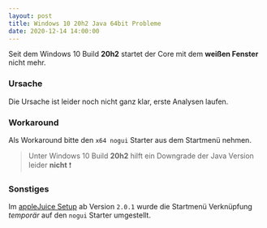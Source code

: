 ```yaml
---
layout: post
title: Windows 10 20h2 Java 64bit Probleme
date: 2020-12-14 14:00:00
---
```


Seit dem Windows 10 Build **20h2** startet der Core mit dem **weißen Fenster** nicht mehr.

### Ursache

Die Ursache ist leider noch nicht ganz klar, erste Analysen laufen.

### Workaround 

Als Workaround bitte den `x64 nogui` Starter aus dem Startmenü nehmen.

> Unter Windows 10 Build **20h2** hilft ein Downgrade der Java Version leider **nicht** :heavy_exclamation_mark:

### Sonstiges

Im [appleJuice Setup](/downloads/applejuice-windows/) ab Version `2.0.1` wurde die Startmenü Verknüpfung _temporär_ auf den `nogui` Starter umgestellt.   
